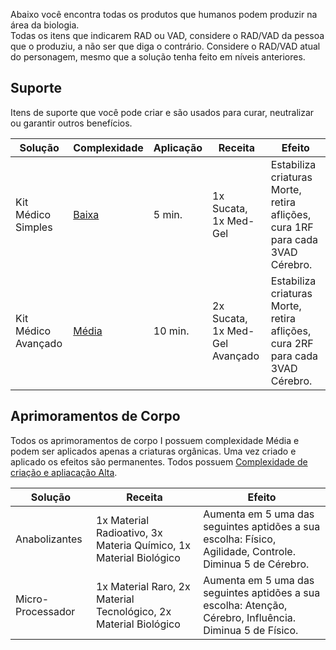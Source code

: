 Abaixo você encontra todas os produtos que humanos podem produzir na área da biologia.  
Todas os itens que indicarem RAD ou VAD, considere o RAD/VAD da pessoa que o produziu, a não ser que diga o contrário. Considere o RAD/VAD atual do personagem, mesmo que a solução tenha feito em níveis anteriores.

## Suporte

Itens de suporte que você pode criar e são usados para curar, neutralizar ou garantir outros benefícios.

| Solução             | Complexidade                                                  | Aplicação | Receita                        | Efeito                                                                        |
| ------------------- | ------------------------------------------------------------- | --------- | ------------------------------ | ----------------------------------------------------------------------------- |
| Kit Médico Simples  | [Baixa](../../../rules/science/actions.md#construir-ou-criar) | 5 min.    | 1x Sucata, 1x Med-Gel          | Estabiliza criaturas Morte, retira aflições, cura 1RF para cada 3VAD Cérebro. |
| Kit Médico Avançado | [Média](../../../rules/science/actions.md#construir-ou-criar) | 10 min.   | 2x Sucata, 1x Med-Gel Avançado | Estabiliza criaturas Morte, retira aflições, cura 2RF para cada 3VAD Cérebro. |

## Aprimoramentos de Corpo

Todos os aprimoramentos de corpo I possuem complexidade Média e podem ser aplicados apenas a criaturas orgânicas. Uma vez criado e aplicado os efeitos são permanentes. Todos possuem [Complexidade de criação e apliacação Alta](../../../rules/science/actions.md#construir-ou-criar).

| Solução           | Receita                                                           | Efeito                                                                                                    |
| ----------------- | ----------------------------------------------------------------- | --------------------------------------------------------------------------------------------------------- |
| Anabolizantes     | 1x Material Radioativo, 3x Materia Químico, 1x Material Biológico | Aumenta em 5 uma das seguintes aptidões a sua escolha: Físico, Agilidade, Controle. Diminua 5 de Cérebro. |
| Micro-Processador | 1x Material Raro, 2x Material Tecnológico, 2x Material Biológico  | Aumenta em 5 uma das seguintes aptidões a sua escolha: Atenção, Cérebro, Influência. Diminua 5 de Físico.     |
